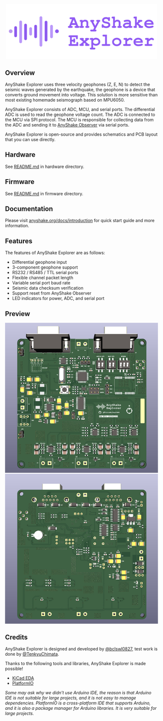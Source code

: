 <p align="center">
  <img src="https://raw.githubusercontent.com/anyshake/logotype/master/banner_explorer.png" width="500"/>
</p>

## Overview

AnyShake Explorer uses three velocity geophones (Z, E, N) to detect the seismic waves generated by the earthquake, the geophone is a device that converts ground movement into voltage. This solution is more sensitive than most existing homemade seismograph based on MPU6050.

AnyShake Explorer consists of ADC, MCU, and serial ports. The differential ADC is used to read the geophone voltage count. The ADC is connected to the MCU via SPI protocol. The MCU is responsible for collecting data from the ADC and sending it to [AnyShake Observer](https://github.com/anyshake/observer) via serial ports.

AnyShake Explorer is open-source and provides schematics and PCB layout that you can use directly.

## Hardware

See [README.md](https://github.com/anyshake/explorer/tree/master/hardware/README.md) in hardware directory.

## Firmware

See [README.md](https://github.com/anyshake/explorer/tree/master/firmware/README.md) in firmware directory.

## Documentation

Please visit [anyshake.org/docs/introduction](https://anyshake.org/docs/introduction) for quick start guide and more information.

## Features

The features of AnyShake Explorer are as follows:

- Differential geophone input
- 3-component geophone support
- RS232 / RS485 / TTL serial ports
- Flexible channel packet length
- Variable serial port baud rate
- Seismic data checksum verification
- Support reset from AnyShake Observer
- LED indicators for power, ADC, and serial port

## Preview

![PCB Front](https://raw.githubusercontent.com/anyshake/explorer/master/preview/pcb_front.jpg)
![PCB Back](https://raw.githubusercontent.com/anyshake/explorer/master/preview/pcb_back.jpg)

## Credits

AnyShake Explorer is designed and developed by [@bclswl0827](https://github.com/bclswl0827), test work is done by [@TenkyuChimata](https://github.com/TenkyuChimata).

Thanks to the following tools and libraries, AnyShake Explorer is made possible!

- [KiCad EDA](https://kicad.org/)
- [PlatformIO](https://platformio.org/)

*Some may ask why we didn't use Arduino IDE, the reason is that Arduino IDE is not suitable for large projects, and it is not easy to manage dependencies. PlatformIO is a cross-platform IDE that supports Arduino, and it is also a package manager for Arduino libraries. It is very suitable for large projects.*
